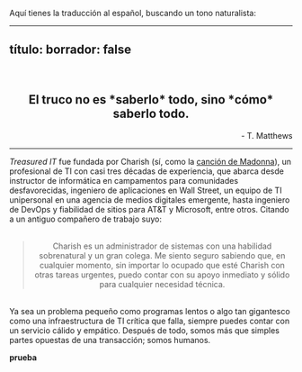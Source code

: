 Aquí tienes la traducción al español, buscando un tono naturalista:

---
título:
borrador: false
---

<br />
<div align="center"><h2>El truco no es *saberlo* todo, sino *cómo* saberlo todo.</h2></div>
<div align="right">- T. Matthews</div>
<hr />
<i>Treasured IT</i> fue fundada por Charish (sí, como la <a href="https://www.youtube.com/watch?v=8q2WS6ahCnY" target="_blank">canción de Madonna</a>), un profesional de TI con casi tres décadas de experiencia, que abarca desde instructor de informática en campamentos para comunidades desfavorecidas, ingeniero de aplicaciones en Wall Street, un equipo de TI unipersonal en una agencia de medios digitales emergente, hasta ingeniero de DevOps y fiabilidad de sitios para AT&T y Microsoft, entre otros. Citando a un antiguo compañero de trabajo suyo:
<br />
<br />
<div align="center">

> <div align='center'>Charish es un administrador de sistemas con una habilidad sobrenatural y un gran colega. Me siento seguro sabiendo que, en cualquier momento, sin importar lo ocupado que esté Charish con otras tareas urgentes, puedo contar con su apoyo inmediato y sólido para cualquier necesidad técnica.</div>

</div>
<br />
Ya sea un problema pequeño como programas lentos o algo tan gigantesco como una infraestructura de TI crítica que falla, siempre puedes contar con un servicio cálido y empático. Después de todo, somos más que simples partes opuestas de una transacción; somos humanos.
<!-- <br />
<br />
<div style="font-size: 20pt; font-weight: bold" id="faq">Preguntas Frecuentes</sup></div>
término
: definición -->


**prueba**